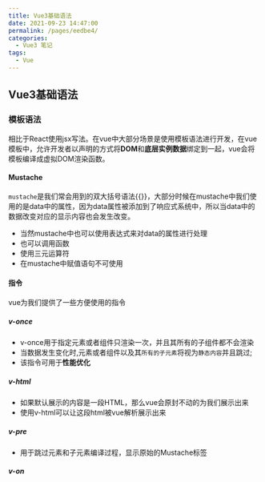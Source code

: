 ```yaml
---
title: Vue3基础语法
date: 2021-09-23 14:47:00
permalink: /pages/eedbe4/
categories:
  - Vue3 笔记
tags:
  - Vue
---
```

## Vue3基础语法
### 模板语法
相比于React使用jsx写法。在vue中大部分场景是使用模板语法进行开发，在vue模板中，允许开发者以声明的方式将**DOM**和**底层实例数据**绑定到一起，vue会将模板编译成虚拟DOM渲染函数。
#### Mustache
`mustache`是我们常会用到的双大括号语法{{}}，大部分时候在mustache中我们使用的是data中的属性，因为data属性被添加到了响应式系统中，所以当data中的数据改变对应的显示内容也会发生改变。
- 当然mustache中也可以使用表达式来对data的属性进行处理
- 也可以调用函数
- 使用三元运算符
- 在mustache中赋值语句不可使用
#### 指令
vue为我们提供了一些方便使用的指令  
##### v-once
- v-once用于指定元素或者组件只渲染一次，并且其所有的子组件都不会渲染
- 当数据发生变化时,元素或者组件以及其`所有的子元素`将视为`静态内容`并且跳过;
- 该指令可用于**性能优化**

##### v-html
- 如果默认展示的内容是一段HTML，那么vue会原封不动的为我们展示出来
- 使用v-html可以让这段html被vue解析展示出来

##### v-pre
- 用于跳过元素和子元素编译过程，显示原始的Mustache标签

##### v-on
